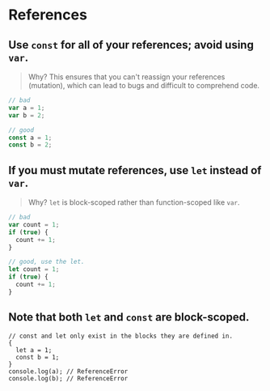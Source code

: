 # References

## Use `const` for all of your references; avoid using `var`.

> Why? This ensures that you can't reassign your references (mutation), which
> can lead to bugs and difficult to comprehend code.

```javascript
// bad
var a = 1;
var b = 2;

// good
const a = 1;
const b = 2;
```

## If you must mutate references, use `let` instead of `var`.

> Why? `let` is block-scoped rather than function-scoped like `var`.

```javascript
// bad
var count = 1;
if (true) {
  count += 1;
}

// good, use the let.
let count = 1;
if (true) {
  count += 1;
}
```

## Note that both `let` and `const` are block-scoped.

```javascript-no-test
// const and let only exist in the blocks they are defined in.
{
  let a = 1;
  const b = 1;
}
console.log(a); // ReferenceError
console.log(b); // ReferenceError
```
